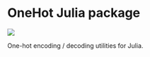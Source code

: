 # OneHot Julia package

![](https://github.com/cossio/OneHot.jl/workflows/CI/badge.svg)

One-hot encoding / decoding utilities for Julia.
